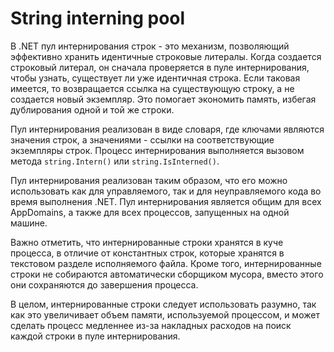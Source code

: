 # String interning pool
В .NET пул интернирования строк - это механизм, позволяющий эффективно хранить идентичные строковые литералы. Когда создается строковый литерал, он сначала проверяется в пуле интернирования, чтобы узнать, существует ли уже идентичная строка. Если таковая имеется, то возвращается ссылка на существующую строку, а не создается новый экземпляр. Это помогает экономить память, избегая дублирования одной и той же строки.

Пул интернирования реализован в виде словаря, где ключами являются значения строк, а значениями - ссылки на соответствующие экземпляры строк. Процесс интернирования выполняется вызовом метода ``string.Intern()`` или ``string.IsInterned()``.

Пул интернирования реализован таким образом, что его можно использовать как для управляемого, так и для неуправляемого кода во время выполнения .NET. Пул интернирования является общим для всех AppDomains, а также для всех процессов, запущенных на одной машине.

Важно отметить, что интернированные строки хранятся в куче процесса, в отличие от константных строк, которые хранятся в текстовом разделе исполняемого файла. Кроме того, интернированные строки не собираются автоматически сборщиком мусора, вместо этого они сохраняются до завершения процесса.

В целом, интернированные строки следует использовать разумно, так как это увеличивает объем памяти, используемой процессом, и может сделать процесс медленнее из-за накладных расходов на поиск каждой строки в пуле интернирования.
